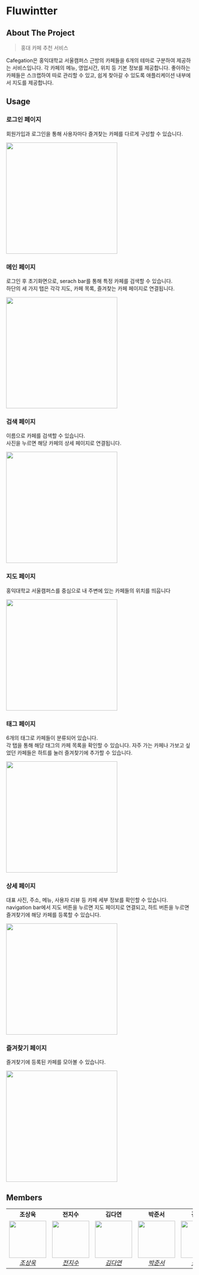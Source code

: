 # Fluwintter

## ****About The Project****

> 홍대 카페 추천 서비스

Cafegation은 홍익대학교 서울캠퍼스 근방의 카페들을 6개의 테마로 구분하여 제공하는 서비스입니다.
각 카페의 메뉴, 영업시간, 위치 등 기본 정보를 제공합니다.
좋아하는 카페들은 스크랩하여 따로 관리할 수 있고, 쉽게 찾아갈 수 있도록 애플리케이션 내부에서 지도를 제공합니다.

## Usage
### 로그인 페이지
회원가입과 로그인을 통해 사용자마다 즐겨찾는 카페를 다르게 구성할 수 있습니다.

<img src="https://user-images.githubusercontent.com/78093844/198844242-396ca88c-db10-4b2d-b815-1eaff90cd359.gif" width="300"/>


### 메인 페이지
로그인 후 초기화면으로, serach bar를 통해 특정 카페를 검색할 수 있습니다.        
하단의 세 가지 탭은 각각 지도, 카페 목록, 즐겨찾는 카페 페이지로 연결됩니다.

<img src="https://user-images.githubusercontent.com/78093844/195288349-13f95346-f403-4fea-a20b-cfc0062c2dfd.JPG" width="300"/>


### 검색 페이지
이름으로 카페를 검색할 수 있습니다.    
사진을 누르면 해당 카페의 상세 페이지로 연결됩니다.

<img src="https://user-images.githubusercontent.com/78093844/198844221-ee3311d2-6e5a-4786-ac22-67fe6aaabe46.gif" width="300"/>


### 지도 페이지
홍익대학교 서울캠퍼스를 중심으로 내 주변에 있는 카페들의 위치를 띄웁니다

<img src="https://user-images.githubusercontent.com/78093844/198844248-02ca6ec4-365b-4740-9507-c07f010e8d92.png" width="300"/>


### 태그 페이지
6개의 태그로 카페들이 분류되어 있습니다.    
각 탭을 통해 해당 태그의 카페 목록을 확인할 수 있습니다.
자주 가는 카페나 가보고 싶었던 카페들은 하트를 눌러 즐겨찾기에 추가할 수 있습니다. 

<img src="https://user-images.githubusercontent.com/78093844/198844226-eb03f7fe-9435-43a5-9e92-b4e3a117191a.gif" width="300"/>


### 상세 페이지
대표 사진, 주소, 메뉴, 사용자 리뷰 등 카페 세부 정보를 확인할 수 있습니다.    
navigation bar에서 지도 버튼을 누르면 지도 페이지로 연결되고, 하트 버튼을 누르면 즐겨찾기에 해당 카페를 등록할 수 있습니다.

<img src="https://user-images.githubusercontent.com/78093844/198844224-25d2eb38-6f40-477a-9cc5-ed6d66075e43.gif" width="300"/>


### 즐겨찾기 페이지
즐겨찾기에 등록된 카페를 모아볼 수 있습니다.

<img src="https://user-images.githubusercontent.com/78093844/198844210-5f8e4495-c144-4933-80a6-ec30e4410c67.gif" width="300"/>





## Members

<table>
    <tr align="center">
        <td><B>조상욱<B></td>
        <td><B>전지수<B></td>
        <td><B>김다연<B></td>
        <td><B>박준서<B></td>
				<td><B>김희수<B></td>
    </tr>
    <tr align="center">
        <td>
            <img src="https://github.com/Sangwook02.png" width="100">
            <br>
            <a href="https://github.com/Sangwook02"><I>조상욱</I></a>
        </td>
        <td>
            <img src="https://github.com/Jeon-jisu.png" width="100">
            <br>
            <a href="https://github.com/Jeon-jisu"><I>전지수</I></a>
        </td>
        <td>
            <img src="https://github.com/danhandev.png" width="100">
            <br>
            <a href="https://github.com/danhandev"><I>김다연</I></a>
        </td>
        <td>
            <img src="https://github.com/Pjunn.png" width="100">
            <br>
            <a href="https://github.com/Pjunn"><I>박준서</I></a>
        </td>
        <td>
            <img src="https://github.com/heeboy007.png" width="100">
            <br>
            <a href="https://github.com/heeboy007"><I>김희수</I></a>
        </td>
    </tr>
</table>
